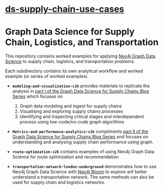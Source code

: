 # [ds-supply-chain-use-cases](https://github.com/neo4j-product-examples/ds-supply-chain-use-cases)

# Graph Data Science for Supply Chain, Logistics, and Transportation
This repository contains worked examples for applying [Neo4j Graph Data Science](https://neo4j.com/docs/graph-data-science/current/) to supply chain, logistics, and transportation problems.

Each subdirectory contains its own analytical workflow and worked example (or series of worked examples).

- __`modeling-and-visualization-c2k`__ provides materials to replicate the analysis in [part I of the Graph Data Science for Supply Chains Blog Series](https://neo4j.com/developer-blog/supply-chain-neo4j-gds-bloom/) which focuses on
  1. Graph data modeling and ingest for supply chains
  2. Visualising and exploring supply chains processes
  3. Identifying and inspecting critical stages and interdependent process using low-code/no-code graph algorithms

- __`Metrics-and-performance-analytics-c2k`__  compliments [part II of the Graph Data Science for Supply Chains Blog Series](https://neo4j.com/developer-blog/gds-supply-chains-metrics-performance-python/) and focuses on understanding and analysing supply chain performance using graph.

- __`route-optimzation-c2k`__ contains examples of using Neo4j Graph Data Science for route optimization and recommendation

- __`transportation-network-london-underground`__ demonstrates how to use Neo4j Graph Data Science with [Neo4j Bloom](https://neo4j.com/docs/bloom-user-guide/current/) to explore anf better understand a transportation network. The same methods can also be used for supply chain and logistics networks. 



